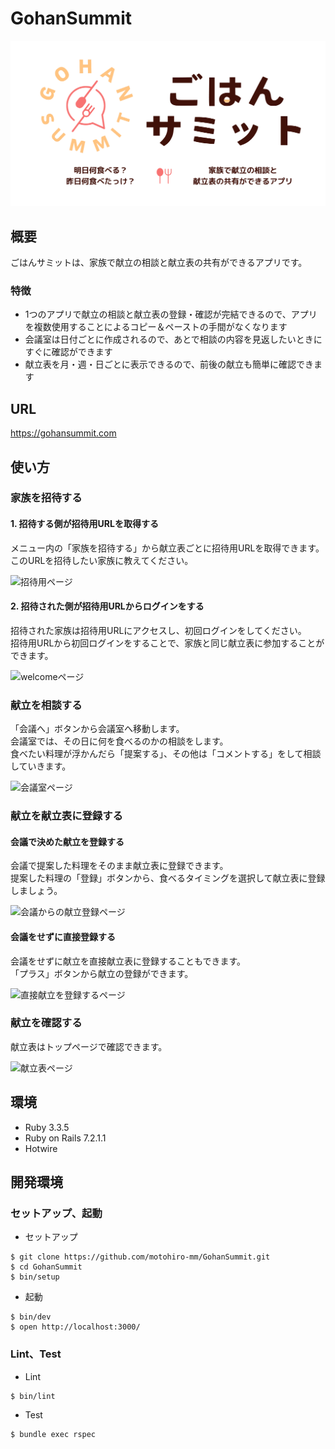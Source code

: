# GohanSummit

![logo](app/assets/images/ogp.png)

## 概要

ごはんサミットは、家族で献立の相談と献立表の共有ができるアプリです。<br>

### 特徴
- 1つのアプリで献立の相談と献立表の登録・確認が完結できるので、アプリを複数使用することによるコピー＆ペーストの手間がなくなります
- 会議室は日付ごとに作成されるので、あとで相談の内容を見返したいときにすぐに確認ができます
- 献立表を月・週・日ごとに表示できるので、前後の献立も簡単に確認できます

## URL

https://gohansummit.com


## 使い方

### 家族を招待する
#### 1. 招待する側が招待用URLを取得する
メニュー内の「家族を招待する」から献立表ごとに招待用URLを取得できます。<br>
このURLを招待したい家族に教えてください。<br>

<img width="40%" alt="招待用ページ" src="https://github.com/user-attachments/assets/e00557b9-ff9a-427e-b0ba-3b4c330e14c1">

#### 2. 招待された側が招待用URLからログインをする
招待された家族は招待用URLにアクセスし、初回ログインをしてください。<br>
招待用URLから初回ログインをすることで、家族と同じ献立表に参加することができます。<br>

<img width="40%" alt="welcomeページ" src="https://github.com/user-attachments/assets/286ba9ec-daff-4b5a-86a7-dda20271f940">


### 献立を相談する
「会議へ」ボタンから会議室へ移動します。<br>
会議室では、その日に何を食べるのかの相談をします。<br>
食べたい料理が浮かんだら「提案する」、その他は「コメントする」をして相談していきます。<br>

<img width="40%" alt="会議室ページ" src="https://github.com/user-attachments/assets/49cae554-2284-444b-b63f-19afb4c215ad">

### 献立を献立表に登録する
#### 会議で決めた献立を登録する
会議で提案した料理をそのまま献立表に登録できます。<br>
提案した料理の「登録」ボタンから、食べるタイミングを選択して献立表に登録しましょう。<br>

<img width="40%" alt="会議からの献立登録ページ" src="https://github.com/user-attachments/assets/e09c805b-7189-48b9-816f-a548efb3634c">

#### 会議をせずに直接登録する
会議をせずに献立を直接献立表に登録することもできます。<br>
「プラス」ボタンから献立の登録ができます。<br>

<img width="40%" alt="直接献立を登録するページ" src="https://github.com/user-attachments/assets/7507a86c-c44d-4f26-b095-6650c56c6e13">

### 献立を確認する
献立表はトップページで確認できます。<br>

<img width="40%" alt="献立表ページ" src="https://github.com/user-attachments/assets/7796c7b4-df30-47f5-95ec-1f33f50acbbc">

## 環境

- Ruby 3.3.5
- Ruby on Rails 7.2.1.1
- Hotwire

## 開発環境
### セットアップ、起動
- セットアップ
```angular2html
$ git clone https://github.com/motohiro-mm/GohanSummit.git
$ cd GohanSummit
$ bin/setup
```

- 起動
```angular2html
$ bin/dev
$ open http://localhost:3000/
```

### Lint、Test
- Lint
```angular2html
$ bin/lint
```

- Test
```angular2html
$ bundle exec rspec
```
